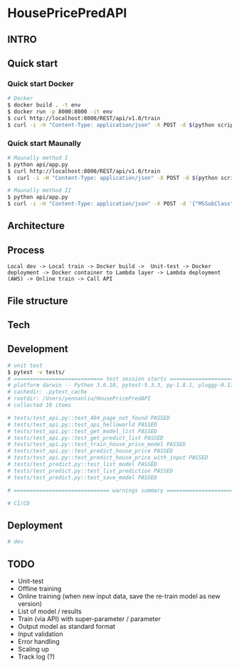 # HousePricePredAPI

## INTRO

## Quick start

### Quick start Docker

```bash
# Docker
$ docker build . -t env
$ docker run -p 8000:8000 -it env 
$ curl http://localhost:8000/REST/api/v1.0/train
$ curl -i -H "Content-Type: application/json" -X POST -d $(python script/get_test_json.py) http://localhost:8000/REST/api/v1.0/predict_with_input

```
### Quick start Maunally

```bash
# Maunally method I 
$ python api/app.py
$ curl http://localhost:8000/REST/api/v1.0/train
$  curl -i -H "Content-Type: application/json" -X POST -d $(python script/get_test_json.py) http://localhost:8000/REST/api/v1.0/predict_with_input

# Maunally method II
$ python api/app.py
$ curl -i -H "Content-Type: application/json" -X POST -d '{"MSSubClass":20.0,"LotFrontage":100.0,"LotArea":17500.0,"OverallQual":7.0,"OverallCond":8.0,"YearBuilt":1959.0,"YearRemodAdd":2002.0,"MasVnrArea":0.0,"BsmtFinSF1":1406.0,"BsmtFinSF2":0.0,"BsmtUnfSF":496.0,"TotalBsmtSF":1902.0,"1stFlrSF":1902.0,"2ndFlrSF":0.0,"LowQualFinSF":0.0,"GrLivArea":1902.0,"BsmtFullBath":1.0,"BsmtHalfBath":0.0,"FullBath":2.0,"HalfBath":0.0,"BedroomAbvGr":3.0,"KitchenAbvGr":1.0,"TotRmsAbvGrd":7.0,"Fireplaces":2.0,"GarageYrBlt":1959.0,"GarageCars":2.0,"GarageArea":567.0,"WoodDeckSF":0.0,"OpenPorchSF":207.0,"EnclosedPorch":162.0,"3SsnPorch":0.0,"ScreenPorch":0.0,"PoolArea":0.0,"MiscVal":0.0,"MoSold":5.0,"YrSold":2010.0}' http://localhost:8000/REST/api/v1.0/predict_with_input

```

## Architecture

## Process
```
Local dev -> Local train -> Docker build ->  Unit-test -> Docker deployment -> Docker container to Lambda layer -> Lambda deployment (AWS) -> Online train -> Call API

```

## File structure 

## Tech

## Development 
```bash
# unit test 
$ pytest -v tests/
# ============================ test session starts =============================
# platform darwin -- Python 3.6.10, pytest-5.3.3, py-1.8.1, pluggy-0.13.1 -- /Users/yennanliu/anaconda3/envs/yen_dev/bin/python
# cachedir: .pytest_cache
# rootdir: /Users/yennanliu/HousePricePredAPI
# collected 10 items                                                           

# tests/test_api.py::test_404_page_not_found PASSED                      [ 10%]
# tests/test_api.py::test_api_helloworld PASSED                          [ 20%]
# tests/test_api.py::test_get_model_list PASSED                          [ 30%]
# tests/test_api.py::test_get_predict_list PASSED                        [ 40%]
# tests/test_api.py::test_train_house_price_model PASSED                 [ 50%]
# tests/test_api.py::test_predict_house_price PASSED                     [ 60%]
# tests/test_api.py::test_predict_house_price_with_input PASSED          [ 70%]
# tests/test_predict.py::test_list_model PASSED                          [ 80%]
# tests/test_predict.py::test_list_prediction PASSED                     [ 90%]
# tests/test_predict.py::test_save_model PASSED                          [100%]

# ============================== warnings summary ==============================

# CI/CD
```

## Deployment 
```bash 
# dev
```
## TODO

- Unit-test
- Offline training 
- Online training (when new input data, save the re-train model as new version)
- List of model / results
- Train (via API) with super-parameter / parameter
- Output model as standard format
- Input validation
- Error handling 
- Scaling up
- Track log (?)
